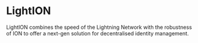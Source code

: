# LightION
LightION combines the speed of the Lightning Network with the robustness of ION to offer a next-gen solution for decentralised identity management.
